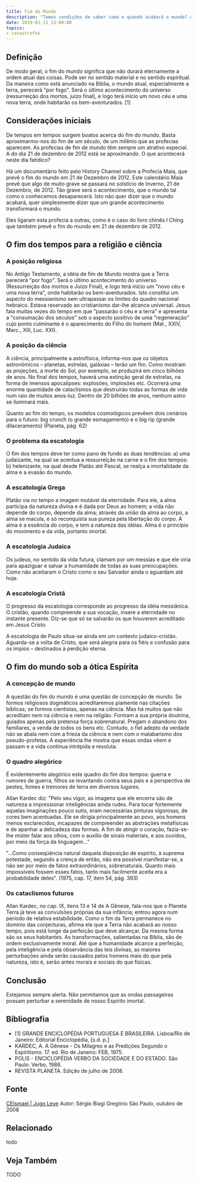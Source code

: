 ```yaml
---
title: Fim do Mundo
description: "Temos condições de saber como e quando acabará o mundo? A escatologia tenta nos dar uma resposta; o apocalipse também. Podemos confiar plenamente em seus pressupostos? Que subsídios o Espiritismo nos oferece para tratar de questão extremamente complexa?" 
date: 2019-01-11 13:00:00
topics: 
- catastrofes
---
```


## Definição
De modo geral, o fim do mundo significa que não durará eternamente a ordem atual
das coisas. Pode ser no sentido material e no sentido espiritual. Da maneira
como está anunciado na Bíblia, o mundo atual, especialmente a terra, perecerá
"por fogo". Será o último acontecimento do universo (ressurreição dos mortos,
juízo final), e logo terá início um novo céu e uma nova terra, onde habitarão os
bem-aventurados. [1]

## Considerações iniciais
De tempos em tempos surgem boatos acerca do fim do mundo. Basta aproximarmo-nos
do fim de um século, de um milênio que as profecias aparecem. As profecias de
fim de mundo têm sempre um atrativo especial. A do dia 21 de dezembro de 2012
está se aproximando. O que acontecerá neste dia fatídico?

Há um documentário feito pelo History Channel sobre a Profecia Maia, que prevê o
fim do mundo em 21 de Dezembro de 2012. Este calendário Maia prevê que algo de
muito grave se passará no solstício de Inverno, 21 de Dezembro, de 2012. Tão
grave será o acontecimento, que o mundo tal como o conhecemos desaparecerá. Isto
não quer dizer que o mundo acabará, quer simplesmente dizer que um grande
acontecimento transformará o mundo.

Eles ligaram esta profecia a outras, como é o caso do livro chinês I Ching que
também prevê o fim do mundo em 21 de dezembro de 2012.

## O fim dos tempos para a religião e ciência

### A posição religiosa
No Antigo Testamento, a idéia de fim de Mundo mostra que a Terra perecerá "por
fogo". Será o último acontecimento do universo (Ressurreição dos mortos e Juízo
Final), e logo terá início um "novo céu e uma nova terra", onde habitarão os
bem-aventurados. Isto constitui um aspecto do messianismo sem ultrapassar os
limites do quadro nacional hebraico. Estava reservado ao cristianismo dar-lhe
alcance universal. Jesus fala muitas vezes do tempo em que "passarão o céu e a
terra" e apresenta a "consumação dos séculos" sob o aspecto positivo de uma
"regeneração" cujo ponto culminante é o aparecimento do Filho do homem (Mat.,
XXIV, Marc., XIII, Luc. XXI).

### A posição da ciência
A ciência, principalmente a astrofísica, informa-nos que os objetos astronômicos
– planetas, estrelas, galáxias – terão um fim. Como mostram as projeções, a
morte do Sol, por exemplo, se produzirá em cinco bilhões de anos. No final dos
tempos, haverá uma extinção geral de estrelas, na forma de imensos apocalipses:
explosões, implosões etc. Ocorrerá uma enorme quantidade de cataclismos que
destruirão todas as formas de vida num raio de muitos anos-luz. Dentro de 20
bilhões de anos, nenhum astro se iluminará mais.

Quanto ao fim do tempo, os modelos cosmológicos prevêem dois cenários para o
futuro: big crunch (o grande esmagamento) e o big rip (grande dilaceramento)
(Planeta, pág. 62)

### O problema da escatologia
O fim dos tempos deve ter como pano de fundo as duas tendências: a) uma
judaizante, na qual se acentua a ressurreição na carne e o fim dos tempos: b)
helenizante, na qual desde Platão até Pascal, se realça a imortalidade da alma e
a evasão do mundo.

### A escatologia Grega
Platão via no tempo a imagem mutável da eternidade. Para ele, a alma participa
da natureza divina e é dada por Deus ao homem; a vida não depende do corpo,
depende da alma; através da união da alma ao corpo, a alma se macula, e só
reconquista sua pureza pela libertação do corpo. A alma é a essência do corpo, e
tem a natureza das idéias. Alma é o princípio do movimento e da vida, portanto
imortal.

### A escatologia Judaica
Os judeus, no sentido da vida futura, clamam por um messias e que ele viria para
apaziguar e salvar a humanidade de todas as suas preocupações. Como não
aceitaram o Cristo como o seu Salvador ainda o aguardam até hoje.

### A escatologia Cristã
O progresso da escatologia corresponde ao progresso da idéia messiânica. O
cristão, quando compreende a sua vocação, insere a eternidade no instante
presente. Diz-se que só se salvarão os que houverem acreditado em Jesus Cristo.

A escatologia de Paulo situa-se ainda em um contexto judaico-cristão. Aguarda-se
a volta de Cristo, que será alegria para os fiéis e confusão para os ímpios –
destinados à perdição eterna.

## O fim do mundo sob a ótica Espírita

### A concepção de mundo
A questão do fim do mundo é uma questão de concepção de mundo. Se formos
religiosos dogmáticos acreditaremos piamente nas citações bíblicas; se formos
cientistas, apenas na ciência. Mas há muitos que não acreditam nem na ciência e
nem na religião. Formam a sua própria doutrina, guiados apenas pela pretensa
força sobrenatural. Pregam o abandono dos familiares, a venda de todos os bens
etc. Contudo, o fiel adepto da verdade não se abala nem com a frieza da ciência
e nem com o malabarismo dos pseudo-profetas. A experiência lhe mostra que essas
ondas vêem e passam e a vida continua intrépida e resoluta.

### O quadro alegórico
É evidentemente alegórico este quadro do fim dos tempos: guerra e rumores de
guerra, filhos se levantando contra seus pais e a perspectiva de pestes, fomes e
tremores de terra em diversos lugares.

Allan Kardec diz: "Pelo seu vigor, as imagens que ele encerra são de natureza a
impressionar inteligências ainda rudes. Para tocar fortemente aquelas
imaginações pouco sutis, eram necessárias pinturas vigorosas, de cores bem
acentuadas. Ele se dirigia principalmente ao povo, aos homens menos
esclarecidos, incapazes de compreender as abstrações metafísicas e de apanhar a
delicadeza das formas. A fim de atingir o coração, fazia-se-lhe mister falar aos
olhos, com o auxílio de sinais materiais, e aos ouvidos, por meio da força da
linguagem..."

"...Como conseqüência natural daquela disposição de espírito, à suprema
potestade, segundo a crença de então, não era possível manifestar-se, a não ser
por meio de fatos extraordinários, sobrenaturais. Quanto mais impossíveis fossem
esses fatos, tanto mais facilmente aceita era a probabilidade deles". (1975,
cap. 17, item 54, pág. 393)

### Os cataclismos futuros
Allan Kardec, no cap. IX, itens 13 e 14 de A Gênese, fala-nos que o Planeta
Terra já teve as convulsões próprias da sua infância; entrou agora num período
de relativa estabilidade. Como o fim da Terra permanece no domínio das
conjecturas, afirma ele que a Terra não acabará ao nosso tempo, pois está longe
da perfeição que deve alcançar. Da mesma forma são os seus habitantes. As
transformações, salientadas na Bíblia, são de ordem exclusivamente moral. Até
que a humanidade alcance a perfeição, pela inteligência e pela observância das
leis divinas, as maiores perturbações ainda serão causados pelos homens mais do
que pela natureza, isto é, serão antes morais e sociais do que físicas.

## Conclusão
Estejamos sempre alerta. Não permitamos que as ondas passageiras possam
perturbar a serenidade de nosso Espírito imortal.

## Bibliografia
* [1] GRANDE ENCICLOPÉDIA PORTUGUESA E BRASILEIRA. Lisboa/Rio de Janeiro: Editorial
Enciclopédia, [s.d. p.]
* KARDEC, A. A Gênese - Os Milagres e as Predições Segundo o Espiritismo. 17. ed.
Rio de Janeiro: FEB, 1975.
* POLIS - ENCICLOPÉDIA VERBO DA SOCIEDADE E DO ESTADO. São Paulo: Verbo, 1986.
* REVISTA PLANETA. Edição de julho de 2008.

## Fonte
[CEIsmael | Jugo Leve](http://www.sergiobiagigregorio.com.br/palestra/fim-do-mundo.htm)
Autor: Sérgio Biagi Gregório 
São Paulo, outubro de 2008


## Relacionado
todo

## Veja Também
TODO

